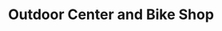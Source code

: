 ---
title: "Outdoor Center and Bike Shop"
url: /lowell/outdoor-center-and-bike-shop/
shop: Fahrrad
---